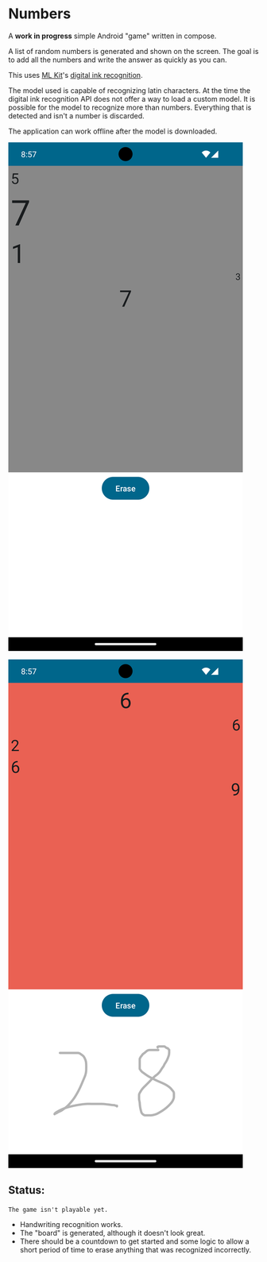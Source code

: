 # Numbers
 A **work in progress** simple Android "game" written in compose.

A list of random numbers is generated and shown on the screen. The goal is to add all the numbers and write the answer as quickly as you can.

This uses [ML Kit](https://developers.google.com/ml-kit)'s [digital ink recognition](https://developers.google.com/ml-kit/vision/digital-ink-recognition).

The model used is capable of recognizing latin characters. At the time the digital ink recognition API does not offer a way to load a custom model. It is possible for the model to recognize more than numbers. Everything that is detected and isn't a number is discarded.

The application can work offline after the model is downloaded.

![Gameplay](screenshots/screenshot_1.png)

![Gameplay](screenshots/screenshot_2.png)

## Status:

    The game isn't playable yet.

* Handwriting recognition works.
* The "board" is generated, although it doesn't look great.
* There should be a countdown to get started and some logic to allow a short period of time to erase anything that was recognized incorrectly.
